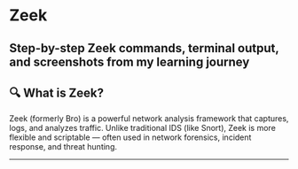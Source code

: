 # Zeek
Step-by-step Zeek commands, terminal output, and screenshots from my learning journey
---
## 🔍 What is Zeek?

Zeek (formerly Bro) is a powerful network analysis framework that captures, logs, and analyzes traffic. Unlike traditional IDS (like Snort), Zeek is more flexible and scriptable — often used in network forensics, incident response, and threat hunting.

---
